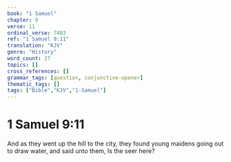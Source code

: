 ```yaml
---
book: "1 Samuel"
chapter: 9
verse: 11
ordinal_verse: 7403
ref: "1 Samuel 9:11"
translation: "KJV"
genre: "History"
word_count: 27
topics: []
cross_references: []
grammar_tags: [question, conjunctive-opener]
thematic_tags: []
tags: ["Bible","KJV","1-Samuel"]
---
```


# 1 Samuel 9:11

And as they went up the hill to the city, they found young maidens going out to draw water, and said unto them, Is the seer here?
